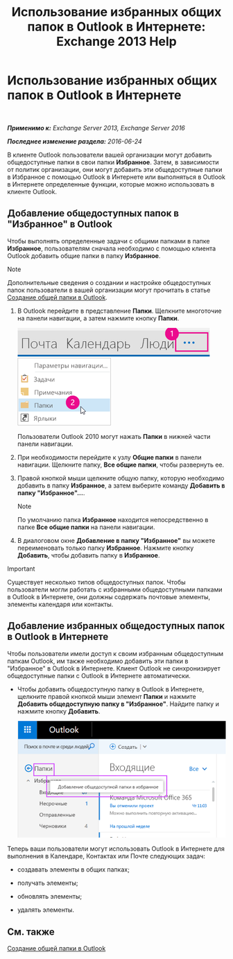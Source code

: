﻿---
title: 'Использование избранных общих папок в Outlook в Интернете: Exchange 2013 Help'
TOCTitle: Использование избранных общих папок в Outlook в Интернете
ms:assetid: f6f1db72-4465-4eb8-b525-ac2c1fa10a69
ms:mtpsurl: https://technet.microsoft.com/ru-ru/library/Dn948177(v=EXCHG.150)
ms:contentKeyID: 65207673
ms.date: 04/30/2018
mtps_version: v=EXCHG.150
ms.translationtype: HT
---

# Использование избранных общих папок в Outlook в Интернете

 

_**Применимо к:** Exchange Server 2013, Exchange Server 2016_

_**Последнее изменение раздела:** 2016-06-24_

В клиенте Outlook пользователи вашей организации могут добавить общедоступные папки в свои папки **Избранное**. Затем, в зависимости от политик организации, они могут добавить эти общедоступные папки в Избранное с помощью Outlook в Интернете или выполняться в Outlook в Интернете определенные функции, которые можно использовать в клиенте Outlook.

## Добавление общедоступных папок в "Избранное" в Outlook

Чтобы выполнять определенные задачи с общими папками в папке **Избранное**, пользователям сначала необходимо с помощью клиента Outlook добавить общие папки в папку **Избранное**.

> [!NOTE]  
> Дополнительные сведения о создании и настройке общедоступных папок пользователи в вашей организации могут прочитать в статье <a href="https://support.office.com/ru-ru/article/create-a-public-folder-in-outlook-d5981360-28d3-4c8f-a373-c98ae570420a?ui=ru-ru%26rs=ru-ru%26ad=ru">Создание общей папки в Outlook</a>.


1.  В Outlook перейдите в представление **Папки**. Щелкните многоточие на панели навигации, а затем нажмите кнопку **Папки**.
    
    ![Многоточие на панели навигации Outlook 2013](images/Dn948177.7a949ccd-f0e0-4d20-aa4d-f97ae5c6fdff(EXCHG.150).png "Многоточие на панели навигации Outlook 2013")  
    ![Меню панели навигации Outlook 2013 для доступа к папкам](images/Dn948177.aaedd8fa-8a30-4e96-b4de-9625cd62e2b9(EXCHG.150).png "Меню панели навигации Outlook 2013 для доступа к папкам")  
    
    Пользователи Outlook 2010 могут нажать **Папки** в нижней части панели навигации.

2.  При необходимости перейдите к узлу **Общие папки** в панели навигации. Щелкните папку, **Все общие папки**, чтобы развернуть ее.

3.  Правой кнопкой мыши щелкните общую папку, которую необходимо добавить в папку **Избранное**, а затем выберите команду **Добавить в папку "Избранное"...**.
    
    > [!NOTE]  
    > По умолчанию папка <strong>Избранное</strong> находится непосредственно в папке <strong>Все общие папки</strong> на панели навигации.


4.  В диалоговом окне **Добавление в папку "Избранное"** вы можете переименовать только папку **Избранное**. Нажмите кнопку **Добавить**, чтобы добавить папку в **Избранное**.

> [!IMPORTANT]  
> Существует несколько типов общедоступных папок. Чтобы пользователи могли работать с избранными общедоступными папками в Outlook в Интернете, они должны содержать почтовые элементы, элементы календаря или контакты.


## Добавление избранных общедоступных папок в Outlook в Интернете

Чтобы пользователи имели доступ к своим избранным общедоступным папкам Outlook, им также необходимо добавить эти папки в "Избранное" в Outlook в Интернете. Клиент Outlook не синхронизирует общедоступные папки с Outlook в Интернете автоматически.

  - Чтобы добавить общедоступную папку в Outlook в Интернете, щелкните правой кнопкой мыши элемент **Папки** и нажмите **Добавить общедоступную папку в "Избранное"**. Найдите папку и нажмите кнопку **Добавить**.
    
    ![Добавление общедоступной папки в избранное](images/Dn948177.dc2af75b-d1c3-4024-8759-00558799d34a(EXCHG.150).png "Добавление общедоступной папки в избранное")  

Теперь ваши пользователи могут использовать Outlook в Интернете для выполнения в Календаре, Контактах или Почте следующих задач:

  - создавать элементы в общих папках;

  - получать элементы;

  - обновлять элементы;

  - удалять элементы.

## См. также


[Создание общей папки в Outlook](https://support.office.com/ru-ru/article/create-a-public-folder-in-outlook-d5981360-28d3-4c8f-a373-c98ae570420a?ui=ru-ru%26rs=ru-ru%26ad=ru)

